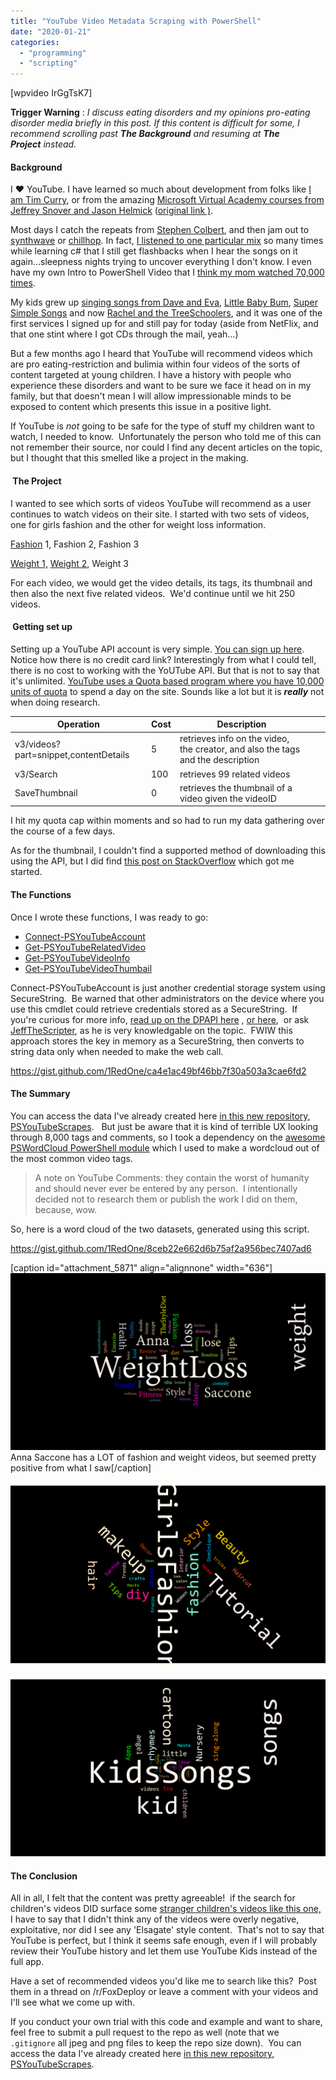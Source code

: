 ```yaml
---
title: "YouTube Video Metadata Scraping with PowerShell"
date: "2020-01-21"
categories: 
  - "programming"
  - "scripting"
---
```


\[wpvideo IrGgTsK7\]

**Trigger Warning** : _I discuss eating disorders and my opinions pro-eating disorder media briefly in this post. If this content is difficult for some, I recommend scrolling past **The Background** and resuming at **The Project** instead._

#### Background

I ❤ YouTube. I have learned so much about development from folks like [I am Tim Curry](https://www.youtube.com/watch?time_continue=2&v=vN9NRqv7xmY&feature=emb_logo), or from the amazing [Microsoft Virtual Academy courses from Jeffrey Snover and Jason Helmick](https://www.youtube.com/watch?v=nMn8-BbRsN8&list=PLyJiOytEPs4etH7Ujq7PU7jlOlHL-9RmV) ([original link )](https://channel9.msdn.com/Series/Advanced-PowerShell-DSC-and-Custom-Resources?l=3DnsS2H1_1504984382).

Most days I catch the repeats from [Stephen Colbert](https://www.youtube.com/channel/UCMtFAi84ehTSYSE9XoHefig), and then jam out to [synthwave](https://www.youtube.com/watch?v=a0O616pwkYk) or [chillhop](https://www.youtube.com/watch?v=VaZYyx0ae_s). In fact, [I listened to one particular mix](https://www.youtube.com/watch?v=glHtYwHidUY) so many times while learning c# that I still get flashbacks when I hear the songs on it again...sleepness nights trying to uncover everything I don't know. I even have my own Intro to PowerShell Video that I [think my mom watched 70,000 times](https://www.youtube.com/watch?v=YHtZY6pASAI).

My kids grew up [singing songs from Dave and Eva](https://www.youtube.com/watch?v=kNPsqzzoekw), [Little Baby Bum](https://www.youtube.com/watch?v=Cfb-qp1h_E0), [Super Simple Songs](https://www.youtube.com/watch?time_continue=2&v=PDnXXgK-OXI&feature=emb_logo) and now [Rachel and the TreeSchoolers](https://www.youtube.com/watch?v=NDqOcpRSExU), and it was one of the first services I signed up for and still pay for today (aside from NetFlix, and that one stint where I got CDs through the mail, yeah...)

But a few months ago I heard that YouTube will recommend videos which are pro eating-restriction and bulimia within four videos of the sorts of content targeted at young children. I have a history with people who experience these disorders and want to be sure we face it head on in my family, but that doesn't mean I will allow impressionable minds to be exposed to content which presents this issue in a positive light.

If YouTube is _not_ going to be safe for the type of stuff my children want to watch, I needed to know.  Unfortunately the person who told me of this can not remember their source, nor could I find any decent articles on the topic, but I thought that this smelled like a project in the making.

####  The Project

I wanted to see which sorts of videos YouTube will recommend as a user continues to watch videos on their site. I started with two sets of videos, one for girls fashion and the other for weight loss information.

[Fashion](https://www.youtube.com/watch?v=ml2E8TnU-oA) 1, Fashion 2, Fashion 3

[Weight 1,](https://www.youtube.com/watch?v=Jhq23NKsjjg) [Weight 2](https://www.youtube.com/watch?v=PWCNtdR9DN0), Weight 3

For each video, we would get the video details, its tags, its thumbnail and then also the next five related videos.  We'd continue until we hit 250 videos.

####  Getting set up

Setting up a YouTube API account is very simple. [You can sign up here](https://developers.google.com/youtube/v3/). Notice how there is no credit card link? Interestingly from what I could tell, there is no cost to working with the YoUTube API. But that is not to say that it's unlimited. [YouTube uses a Quota based program where you have 10,000 units of quota](https://developers.google.com/youtube/v3/getting-started#quota) to spend a day on the site. Sounds like a lot but it is _**really**_ not when doing research.

| Operation | Cost | Description |  |  |
| --- | --- | --- | --- | --- |
| v3/videos?part=snippet,contentDetails | 5 | retrieves info on the video, the creator, and also the tags and the description |  |  |
| v3/Search | 100 | retrieves 99 related videos |  |  |
| SaveThumbnail | 0 | retrieves the thumbnail of a video given the videoID |  |  |

I hit my quota cap within moments and so had to run my data gathering over the course of a few days.

As for the thumbnail, I couldn't find a supported method of downloading this using the API, but I did find [this post on StackOverflow](https://stackoverflow.com/questions/2068344/how-do-i-get-a-youtube-video-thumbnail-from-the-youtube-api) which got me started.

#### The Functions

Once I wrote these functions, I was ready to go:

- [Connect-PSYouTubeAccount](https://github.com/1RedOne/PSYouTube/blob/master/Public/Connect-PSYouTubeAccount.ps1)
- [Get-PSYouTubeRelatedVideo](https://github.com/1RedOne/PSYouTube/blob/master/Public/Get-PSYouTubeRelatedVideo.ps1)
- [Get-PSYouTubeVideoInfo](https://github.com/1RedOne/PSYouTube/blob/master/Public/Get-PSYouTubeVideoInfo.ps1)
- [Get-PSYouTubeVideoThumbail](https://github.com/1RedOne/PSYouTube/blob/master/Public/Get-PSYouTubeVideoThumbail.ps1)

Connect-PSYouTubeAccount is just another credential storage system using SecureString.  Be warned that other administrators on the device where you use this cmdlet could retrieve credentials stored as a SecureString.  If you're curious for more info, [read up on the DPAPI here](https://stackoverflow.com/questions/6982236/how-is-securestring-encrypted-and-still-usable) , [or here](https://giuliocomi.blogspot.com/2019/08/insecure-secrets-encryption-at-rest.html),  or ask [JeffTheScripter](https://twitter.com/JeffTheScripter), as he is very knowledgable on the topic.  FWIW this approach stores the key in memory as a SecureString, then converts to string data only when needed to make the web call.

https://gist.github.com/1RedOne/ca4e1ac49bf46bb7f30a503a3cae6fd2

#### The Summary

You can access the data I've already created here [in this new repository, PSYouTubeScrapes](https://github.com/1RedOne/PSYouTubeScrapes).   But just be aware that it is kind of terrible UX looking through 8,000 tags and comments, so I took a dependency on the [awesome PSWordCloud PowerShell module](https://github.com/vexx32/PSWordCloud) which I used to make a wordcloud out of the most common video tags.

> A note on YouTube Comments: they contain the worst of humanity and should never ever be entered by any person.  I intentionally decided not to research them or publish the work I did on them, because, wow.

So, here is a word cloud of the two datasets, generated using this script.

https://gist.github.com/1RedOne/8ceb22e662d6b75af2a956bec7407ad6

\[caption id="attachment\_5871" align="alignnone" width="636"\]![A word cloud of the most commong tags for Weight loss videos traversed with this tool, including 'theStyleDiet', 'Commedy' Beauty', and 'Anna Saccone', who seems to be a YouTuber popular in this area](../assets/images/2020/01/images/weightloss1.png) Anna Saccone has a LOT of fashion and weight videos, but seemed pretty positive from what I saw\[/caption\]

![](../assets/images/2020/01/images/girlsfashion.png)

![](../assets/images/2020/01/images/childrenssongs.png)

#### The Conclusion

All in all, I felt that the content was pretty agreeable!  if the search for children's videos DID surface some [stranger children's videos like this one,](https://www.youtube.com/watch?v=OqDXIC_brT0) I have to say that I didn't think any of the videos were overly negative, exploitative, nor did I see any 'Elsagate' style content.  That's not to say that YouTube is perfect, but I think it seems safe enough, even if I will probably review their YouTube history and let them use YouTube Kids instead of the full app.

Have a set of recommended videos you'd like me to search like this?  Post them in a thread on /r/FoxDeploy or leave a comment with your videos and I'll see what we come up with.

If you conduct your own trial with this code and example and want to share, feel free to submit a pull request to the repo as well (note that we `.gitignore` all jpeg and png files to keep the repo size down).  You can access the data I've already created here [in this new repository, PSYouTubeScrapes](https://github.com/1RedOne/PSYouTubeScrapes).
